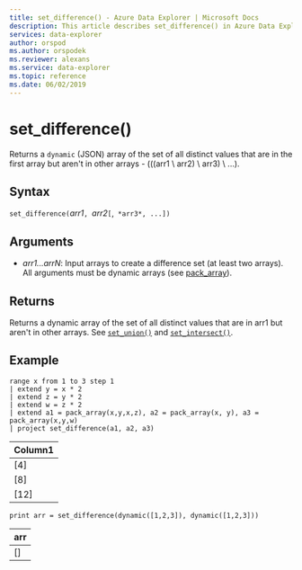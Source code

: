 ```yaml
---
title: set_difference() - Azure Data Explorer | Microsoft Docs
description: This article describes set_difference() in Azure Data Explorer.
services: data-explorer
author: orspod
ms.author: orspodek
ms.reviewer: alexans
ms.service: data-explorer
ms.topic: reference
ms.date: 06/02/2019
---
```

# set_difference()

Returns a `dynamic` (JSON) array of the set of all distinct values that are in the first array but aren't in other arrays - (((arr1 \ arr2) \ arr3) \ ...).

## Syntax

`set_difference(`*arr1*`, `*arr2*`[`,` *arr3*, ...])`

## Arguments

* *arr1...arrN*: Input arrays to create a difference set (at least two arrays). All arguments must be dynamic arrays (see [pack_array](packarrayfunction.md)). 

## Returns

Returns a dynamic array of the set of all distinct values that are in arr1 but aren't in other arrays. See [`set_union()`](setunionfunction.md) and [`set_intersect()`](setintersectfunction.md).

## Example

<!-- csl: https://help.apl.windows.net:443/Samples -->
```apl
range x from 1 to 3 step 1
| extend y = x * 2
| extend z = y * 2
| extend w = z * 2
| extend a1 = pack_array(x,y,x,z), a2 = pack_array(x, y), a3 = pack_array(x,y,w)
| project set_difference(a1, a2, a3)
```

|Column1|
|---|
|[4]|
|[8]|
|[12]|

<!-- csl: https://help.apl.windows.net:443/Samples -->
```apl
print arr = set_difference(dynamic([1,2,3]), dynamic([1,2,3]))
```

|arr|
|---|
|[]|